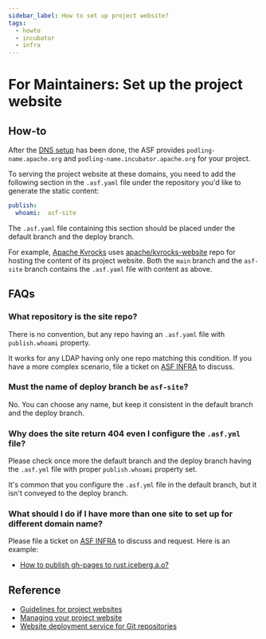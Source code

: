 ```yaml
---
sidebar_label: How to set up project website?
tags:
  - howto
  - incubator
  - infra
---
```


# For Maintainers: Set up the project website

## How-to

After the [DNS setup](setup-podling.md#set-up-ldap-and-dns) has been done, the ASF provides `podling-name.apache.org` and `podling-name.incubator.apache.org` for your project.

To serving the project website at these domains, you need to add the following section in the `.asf.yaml` file under the repository you'd like to generate the static content:

```yaml
publish:
  whoami:  asf-site
```

The `.asf.yaml` file containing this section should be placed under the default branch and the deploy branch.

For example, [Apache Kvrocks](https://kvrocks.apache.org/) uses [apache/kvrocks-website](https://github.com/apache/kvrocks-website) repo for hosting the content of its project website. Both the `main` branch and the `asf-site` branch contains the `.asf.yaml` file with content as above.

## FAQs

### What repository is the site repo?

There is no convention, but any repo having an `.asf.yaml` file with `publish.whoami` property.

It works for any LDAP having only one repo matching this condition. If you have a more complex scenario, file a ticket on [ASF INFRA](https://issues.apache.org/jira/browse/INFRA) to discuss.

### Must the name of deploy branch be `asf-site`?

No. You can choose any name, but keep it consistent in the default branch and the deploy branch.

### Why does the site return 404 even I configure the `.asf.yml` file?

Please check once more the default branch and the deploy branch having the `.asf.yml` file with proper `publish.whoami` property set.

It's common that you configure the `.asf.yml` file in the default branch, but it isn't conveyed to the deploy branch.

### What should I do if I have more than one site to set up for different domain name?

Please file a ticket on [ASF INFRA](https://issues.apache.org/jira/browse/INFRA) to discuss and request. Here is an example:

* [How to publish gh-pages to rust.iceberg.a.o?](https://issues.apache.org/jira/browse/INFRA-25338)

## Reference

* [Guidelines for project websites](https://infra.apache.org/website-guidelines.html)
* [Managing your project website](https://infra.apache.org/project-site.html)
* [Website deployment service for Git repositories](https://cwiki.apache.org/confluence/display/INFRA/Git+-+.asf.yaml+features#Git.asf.yamlfeatures-WebsitedeploymentserviceforGitrepositories)
